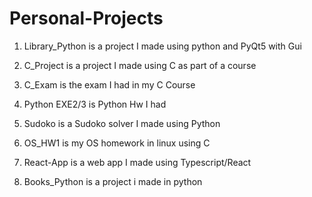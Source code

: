# Personal-Projects

1) Library_Python is a project I made using python and PyQt5 with Gui

2) C_Project is a project I made using C as part of a course

3) C_Exam is the exam I had in my C Course

4) Python EXE2/3 is Python Hw I had

5) Sudoko is a Sudoko solver I made using Python

6) OS_HW1 is my OS homework in linux using C

7) React-App is a web app I made using Typescript/React

8) Books_Python is a project i made in python

